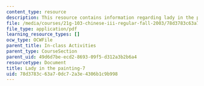 ```yaml
---
content_type: resource
description: This resource contains information regarding lady in the painting.
file: /media/courses/21g-103-chinese-iii-regular-fall-2003/78d3783c63a70dc72a3e4306b1c9b998_MIT21G_103F03_painting7.pdf
file_type: application/pdf
learning_resource_types: []
ocw_type: OCWFile
parent_title: In-class Activities
parent_type: CourseSection
parent_uid: 49d6d7be-ecd2-8693-09f5-d312a3b2b6a4
resourcetype: Document
title: Lady in the painting-7
uid: 78d3783c-63a7-0dc7-2a3e-4306b1c9b998
---
```

